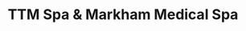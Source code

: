 ---
title: "TTM Spa & Markham Medical Spa"
url: /markham/ttm-spa-and-markham-medical-spa/
shop: hairdresser
---